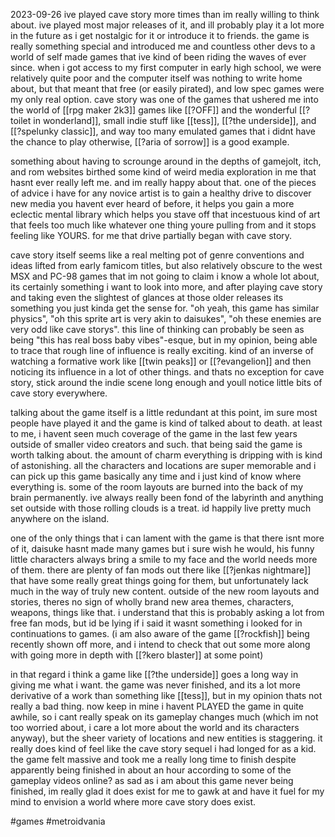2023-09-26
ive played cave story more times than im really willing to think about. ive played most major releases of it, and ill probably play it a lot more in the future as i get nostalgic for it or introduce it to friends. the game is really something special and introduced me and countless other devs to a world of self made games that ive kind of been riding the waves of ever since. when i got access to my first computer in early high school, we were relatively quite poor and the computer itself was nothing to write home about, but that meant that free (or easily pirated), and low spec games were my only real option. cave story was one of the games that ushered me into the world of [[rpg maker 2k3]] games like [[?OFF]] and the wonderful [[?toilet in wonderland]], small indie stuff like [[tess]], [[?the underside]], and [[?spelunky classic]], and way too many emulated games that i didnt have the chance to play otherwise, [[?aria of sorrow]] is a good example.

something about having to scrounge around in the depths of gamejolt, itch, and rom websites birthed some kind of weird media exploration in me that hasnt ever really left me. and im really happy about that. one of the pieces of advice i have for any novice artist is to gain a healthy drive to discover new media you havent ever heard of before, it helps you gain a more eclectic mental library which helps you stave off that incestuous kind of art that feels too much like whatever one thing youre pulling from and it stops feeling like YOURS. for me that drive partially began with cave story.

cave story itself seems like a real melting pot of genre conventions and ideas lifted from early famicom titles, but also relatively obscure to the west MSX and PC-98 games that im not going to claim i know a whole lot about, its certainly something i want to look into more, and after playing cave story and taking even the slightest of glances at those older releases its something you just kinda get the sense for. "oh yeah, this game has similar physics", "oh this sprite art is very akin to daisukes", "oh these enemies are very odd like cave storys". this line of thinking can probably be seen as being "this has real boss baby vibes"-esque, but in my opinion, being able to trace that rough line of influence is really exciting. kind of an inverse of watching a formative work like [[twin peaks]] or [[?evangelion]] and then noticing its influence in a lot of other things. and thats no exception for cave story, stick around the indie scene long enough and youll notice little bits of cave story everywhere.

talking about the game itself is a little redundant at this point, im sure most people have played it and the game is kind of talked about to death. at least to me, i havent seen much coverage of the game in the last few years outside of smaller video creators and such. that being said the game is worth talking about. the amount of charm everything is dripping with is kind of astonishing. all the characters and locations are super memorable and i can pick up this game basically any time and i just kind of know where everything is. some of the room layouts are burned into the back of my brain permanently. ive always really been fond of the labyrinth and anything set outside with those rolling clouds is a treat. id happily live pretty much anywhere on the island.

one of the only things that i can lament with the game is that there isnt more of it, daisuke hasnt made many games but i sure wish he would, his funny little characters always bring a smile to my face and the world needs more of them. there are plenty of fan mods out there like [[?jenkas nightmare]] that have some really great things going for them, but unfortunately lack much in the way of truly new content. outside of the new room layouts and stories, theres no sign of wholly brand new area themes, characters, weapons, things like that. i understand that this is probably asking a lot from free fan mods, but id be lying if i said it wasnt something i looked for in continuations to games. (i am also aware of the game [[?rockfish]] being recently shown off more, and i intend to check that out some more along with going more in depth with [[?kero blaster]] at some point)

in that regard i think a game like [[?the underside]] goes a long way in giving me what i want. the game was never finished, and its a lot more derivative of a work than something like [[tess]], but in my opinion thats not really a bad thing. now keep in mine i havent PLAYED the game in quite awhile, so i cant really speak on its gameplay changes much (which im not too worried about, i care a lot more about the world and its characters anyway), but the sheer variety of locations and new entities is staggering. it really does kind of feel like the cave story sequel i had longed for as a kid. the game felt massive and took me a really long time to finish despite apparently being finished in about an hour according to some of the gameplay videos online? as sad as i am about this game never being finished, im really glad it does exist for me to gawk at and have it fuel for my mind to envision a world where more cave story does exist. 

#games #metroidvania 